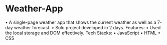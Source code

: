 # Weather-App
• A single-page weather app that shows the current weather as well as a 7-day weather forecast.
• Solo project developed in 2 days. 
Features:
• Used the local storage and DOM effectively.
Tech Stacks:
• JavaScript
• HTML
• CSS
